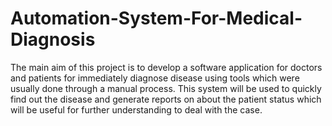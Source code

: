 # Automation-System-For-Medical-Diagnosis
The main aim of this project is to develop a software application for doctors and patients for immediately diagnose disease using tools which were usually done through a manual process. This system will be used to quickly find out the disease and generate reports on about the patient status which will be useful for further understanding to deal with the case.
